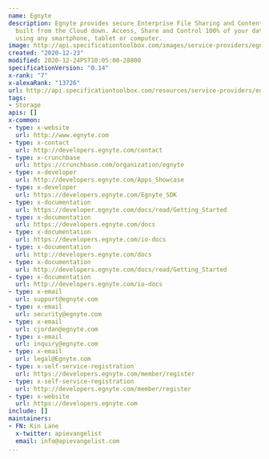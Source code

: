```yaml
---
name: Egnyte
description: Egnyte provides secure Enterprise File Sharing and Content Governance
  built from the Cloud down. Access, Share and Control 100% of your data from anywhere
  using any smartphone, tablet or computer.
image: http://api.specificationtoolbox.com/images/service-providers/egnyte.jpg
created: "2020-12-23"
modified: 2020-12-24PST10:05:00-28800
specificationVersion: "0.14"
x-rank: "7"
x-alexaRank: "13726"
url: http://api.specificationtoolbox.com/resources/service-providers/egnyte/
tags:
- Storage
apis: []
x-common:
- type: x-website
  url: http://www.egnyte.com
- type: x-contact
  url: http://developers.egnyte.com/contact
- type: x-crunchbase
  url: https://crunchbase.com/organization/egnyte
- type: x-developer
  url: http://developers.egnyte.com/Apps_Showcase
- type: x-developer
  url: https://developers.egnyte.com/Egnyte_SDK
- type: x-documentation
  url: https://developer.egnyte.com/docs/read/Getting_Started
- type: x-documentation
  url: https://developers.egnyte.com/docs
- type: x-documentation
  url: https://developers.egnyte.com/io-docs
- type: x-documentation
  url: http://developers.egnyte.com/docs
- type: x-documentation
  url: http://developers.egnyte.com/docs/read/Getting_Started
- type: x-documentation
  url: http://developers.egnyte.com/io-docs
- type: x-email
  url: support@egnyte.com
- type: x-email
  url: security@egnyte.com
- type: x-email
  url: cjordan@egnyte.com
- type: x-email
  url: inquiry@egnyte.com
- type: x-email
  url: legal@Egnyte.com
- type: x-self-service-registration
  url: https://developers.egnyte.com/member/register
- type: x-self-service-registration
  url: http://developers.egnyte.com/member/register
- type: x-website
  url: https://developers.egnyte.com
include: []
maintainers:
- FN: Kin Lane
  x-twitter: apievangelist
  email: info@apievangelist.com
...
```

